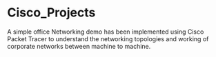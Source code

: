 # Cisco_Projects
A simple office Networking demo has been implemented using Cisco Packet Tracer to understand the networking topologies and working of corporate networks between machine to machine. 
